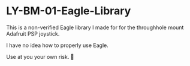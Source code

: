 # LY-BM-01-Eagle-Library
This is a non-verified Eagle library I made for for the throughhole mount Adafruit PSP joystick.

I have no idea how to properly use Eagle.

Use at you your own risk. 😬

